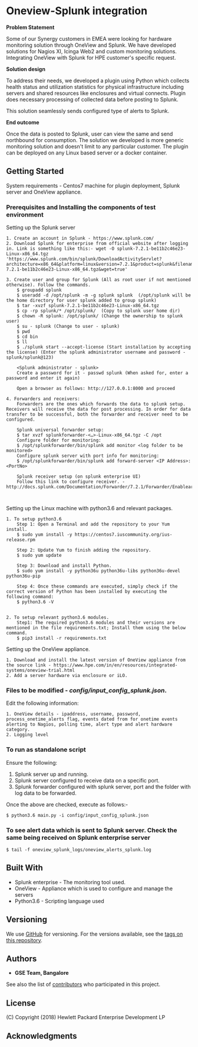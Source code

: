 # Oneview-Splunk integration

**Problem Statement**

Some of our Synergy customers in EMEA were looking for hardware monitoring solution through OneView and Splunk. We have developed solutions for Nagios XI, Icinga Web2 and custom monitoring solutions. Integrating OneView with Splunk for HPE customer's specific request. 

**Solution design**

To address their needs, we developed a plugin using Python which collects health status and utilization statistics for physical infrastructure including servers and shared resources like enclosures and virtual connects. Plugin does necessary processing of collected data before posting to Splunk.

This solution seamlessly sends configured type of alerts to Splunk.


**End outcome**

Once the data is posted to Splunk, user can view the same and send northbound for consumption. The solution we developed is more generic monitoring solution and doesn't limit to any particular customer. The plugin can be deployed on any Linux based server or a docker container.


## Getting Started

System requirements - Centos7 machine for plugin deployment, Splunk server and OneView appliance.

### Prerequisites and Installing the components of test environment

Setting up the Splunk server
```
1. Create an account in Splunk - https://www.splunk.com/
2. Download Splunk for enterprise from official website after logging in. Link is something like this:- wget -O splunk-7.2.1-be11b2c46e23-Linux-x86_64.tgz 'https://www.splunk.com/bin/splunk/DownloadActivityServlet?architecture=x86_64&platform=linux&version=7.2.1&product=splunk&filename=splunk-7.2.1-be11b2c46e23-Linux-x86_64.tgz&wget=true'

3. Create user and group for Splunk (All as root user if not mentioned otherwise). Follow the commands. 
	$ groupadd splunk
	$ useradd -d /opt/splunk -m -g splunk splunk  (/opt/splunk will be the home directory for user splunk added to group splunk)
	$ tar -xvzf splunk-7.2.1-be11b2c46e23-Linux-x86_64.tgz
	$ cp -rp splunk/* /opt/splunk/  (Copy to splunk user home dir)
	$ chown -R splunk: /opt/splunk/ (Change the ownership to splunk user)
	$ su - splunk (Change to user - splunk)
	$ pwd
	$ cd bin
	$ ll
	$ ./splunk start --accept-license (Start installation by accepting the license) (Enter the splunk administrator username and password - splunk/splunk@123)

	<Splunk administrator - splunk>
	Create a password for it - passwd splunk (When asked for, enter a password and enter it again)

	Open a browser as follows: http://127.0.0.1:8000 and proceed 
	
4. Forwarders and receivers:
	Forwarders are the ones which forwards the data to splunk setup. Receivers will receive the data for post processing. In order for data transfer to be successful, both the forwarder and receiver need to be configured. 
	
	Splunk universal forwarder setup:
	$ tar xvzf splunkforwarder-<…>-Linux-x86_64.tgz -C /opt
	Configure folder for monitoring:
	$ /opt/splunkforwarder/bin/splunk add monitor <log folder to be monitored>
	Configure splunk server with port info for monitoring:
	$ /opt/splunkforwarder/bin/splunk add forward-server <IP Address>:<PortNo>
	
	Splunk receiver setup (on splunk enterprise UI)
	Follow this link to configure receiver. - http://docs.splunk.com/Documentation/Forwarder/7.2.1/Forwarder/Enableareceiver 



```

Setting up the Linux  machine with python3.6 and relevant packages. 
```
1. To setup python3.6
	Step 1: Open a Terminal and add the repository to your Yum install.
	$ sudo yum install -y https://centos7.iuscommunity.org/ius-release.rpm
	
	Step 2: Update Yum to finish adding the repository.
	$ sudo yum update
	
	Step 3: Download and install Python.		
	$ sudo yum install -y python36u python36u-libs python36u-devel python36u-pip
	
	Step 4: Once these commands are executed, simply check if the correct version of Python has been installed by executing the following command:
	$ python3.6 -V
	
	
2. To setup relevant python3.6 modules. 
	Step1: The required python3.6 modules and their versions are mentioned in the file requirements.txt; Install them using the below command.
	$ pip3 install -r requirements.txt
```
Setting up the OneView appliance. 
```
1. Download and install the latest version of OneView appliance from the source link - https://www.hpe.com/in/en/resources/integrated-systems/oneview-trial.html
2. Add a server hardware via enclosure or iLO.
```

### Files to be modified - ***config/input_config_splunk.json***.

Edit the following information:
```
1. OneView details - ipaddress, username, password, process_onetime_alerts flag, events dated from for onetime events alerting to Nagios, polling time, alert type and alert hardware category.
2. Logging level
```



### To run as standalone script

Ensure the following:
1. Splunk server up and running. 
2. Splunk server configured to receive data on a specific port. 
3. Splunk forwarder configured with splunk server, port and the folder with log data to be forwarded. 

Once the above are checked, execute as follows:-

```
$ python3.6 main.py -i config/input_config_splunk.json
```

### To see alert data which is sent to Splunk server. Check the same being received on Splunk enterprise server

`$ tail -f oneview_splunk_logs/oneview_alerts_splunk.log`

	
## Built With

* Splunk enterprise - The monitoring tool used.
* OneView - Appliance which is used to configure and manage the servers
* Python3.6 - Scripting language used


## Versioning

We use [GitHub](http://github.org/) for versioning. For the versions available, see the [tags on this repository](https://github.com/your/project/tags). 

## Authors

* **GSE Team, Bangalore** 

See also the list of [contributors](https://github.hpe.com/GSE/oneview-nagios/graphs/contributors) who participated in this project.

## License

(C) Copyright (2018) Hewlett Packard Enterprise Development LP

## Acknowledgments

